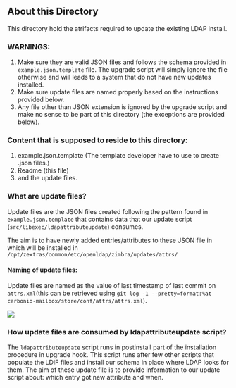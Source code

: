 ## About this Directory
This directory hold the atrifacts required to update the existing LDAP install.

### WARNINGS:
1. Make sure they are valid JSON files and follows the schema provided in `example.json.template` file.  The upgrade script will simply ignore the file otherwise and will leads to a system that do not have new updates installed.
2. Make sure update files are named properly based on the instructions provided below.
3. Any file other than JSON extension is ignored by the upgrade script and make no sense to be part of this directory (the exceptions are provided below).

### Content that is supposed to reside to this directory:
 1. example.json.template (The template developer have to use to create <update-timestamp>.json files.)
 2. Readme (this file)
 3. and the update files.

### What are update files?
Update files are the JSON files created following the pattern found in `example.json.template` that contains data that our update script (`src/libexec/ldapattributeupdate`) consumes.

The aim is to have newly added entries/attributes to these JSON file in which will be installed in `/opt/zextras/common/etc/openldap/zimbra/updates/attrs/`

#### Naming of update files:
Update files are named as the value of last timestamp of  last commit on `attrs.xml`(this can be retrieved using `git log -1 --pretty=format:%at carbonio-mailbox/store/conf/attrs/attrs.xml`).

![](blob:https://zextras.atlassian.net/bb2b58e7-bafd-43cb-a480-f9ba7c9c0e88#media-blob-url=true&id=7c8a9cbd-3aa8-43b5-b59c-9822f497eee0&collection=contentId-2394128424&contextId=2394128424&mimeType=image%2Fpng&name=schema_proto.png&size=46878&height=369&width=544&alt=)

### How update files are consumed by ldapattributeupdate script?
The `ldapattributeupdate` script runs in postinstall part of the installation procedure in upgrade hook.
This script runs after few other scripts that populate the LDIF files and install our schema in place where LDAP looks for them. The aim of these update file is to provide information to our  update script about: which entry got new attribute and when.

